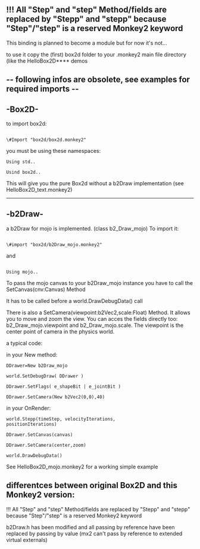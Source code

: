 
!!! All "Step" and "step" Method/fields are replaced by "Stepp" and "stepp" because "Step"/"step" is a reserved Monkey2 keyword
-------------------------------------------------------------------------------------------------------------------------------

This binding is planned to become a module but for now it's not...

to use it copy the (first) box2d folder to your .monkey2 main file directory (like the HelloBox2D**** demos



-- following infos are obsolete, see examples for required imports --
-------
-Box2D-
-------
to import box2d:

<code>
\#Import "box2d/box2d.monkey2"
</code>

you must be using these namespaces:

<code>Using std..</code>

<code>Usind box2d..</code>

This will give you the pure Box2d without a b2Draw implementation (see HelloBox2D_text.monkey2)

--------
-b2Draw-
--------

a b2Draw for mojo is implemented. (class b2_Draw_mojo) To import it:

<code>
\#import "box2d/b2Draw_mojo.monkey2"
</code>

and

<code>
Using mojo..
</code>

To pass the mojo canvas to your b2Draw_mojo instance you have to call the SetCanvas(cnv:Canvas) Method 

It has to be called before a world.DrawDebugData() call

There is also a SetCamera(viewpoint:b2Vec2,scale:Float) Method. It allows you to move and zoom the view. You can acces the fields directly too: b2_Draw_mojo.viewpoint and b2_Draw_mojo.scale. The viewpoint is the center point of camera in the physics world.


a typical code:

in your New method:

<code>DDrawer=New b2Draw_mojo</code>

<code>world.SetDebugDraw( DDrawer )</code>

<code>DDrawer.SetFlags( e_shapeBit | e_jointBit )</code>

<code>DDrawer.SetCamera(New b2Vec2(0,0),40)</code>

in your OnRender:

<code>world.Stepp(timeStep, velocityIterations, positionIterations)</code>
	
<code>DDrawer.SetCanvas(canvas)</code>

<code>DDrawer.SetCamera(center,zoom)</code>
  
<code>world.DrawDebugData()</code>

See HelloBox2D_mojo.monkey2 for a working simple example


differentces between original Box2D and this Monkey2 version:
--------------------------------------------------------------

!!! All "Step" and "step" Method/fields are replaced by "Stepp" and "stepp" because "Step"/"step" is a reserved Monkey2 keyword

b2Draw.h has been modified and all passing by reference have been replaced by passing by value (mx2 can't pass by reference to extended virtual externals)

